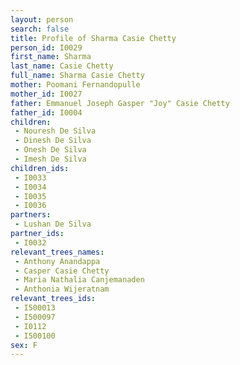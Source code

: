 ```yaml
---
layout: person
search: false
title: Profile of Sharma Casie Chetty
person_id: I0029
first_name: Sharma
last_name: Casie Chetty
full_name: Sharma Casie Chetty
mother: Poomani Fernandopulle
mother_id: I0027
father: Emmanuel Joseph Gasper "Joy" Casie Chetty
father_id: I0004
children:
 - Nouresh De Silva
 - Dinesh De Silva
 - Onesh De Silva
 - Imesh De Silva
children_ids:
 - I0033
 - I0034
 - I0035
 - I0036
partners:
 - Lushan De Silva
partner_ids:
 - I0032
relevant_trees_names:
 - Anthony Anandappa
 - Casper Casie Chetty
 - Maria Nathalia Canjemanaden
 - Anthonia Wijeratnam
relevant_trees_ids:
 - I500013
 - I500097
 - I0112
 - I500100
sex: F
---
```


